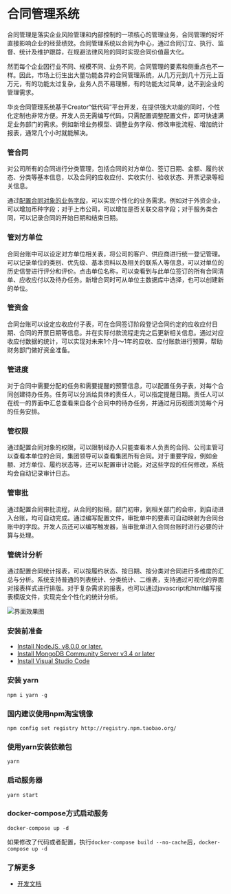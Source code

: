 # 合同管理系统

合同管理是落实企业风险管理和内部控制的一项核心的管理业务，合同管理的好坏直接影响企业的经营绩效。合同管理系统以合同为中心，通过合同订立、执行、监督、统计及维护跟踪，在规避法律风险的同时实现合同价值最大化。

然而每个企业因行业不同、规模不同、业务不同，合同管理的要素和侧重点也不一样。因此，市场上衍生出大量功能各异的合同管理系统，从几万元到几十万元上百万元，有的功能太过复杂，业务人员不易理解，有的功能太过简单，达不到企业的管理需求。

华炎合同管理系统基于Creator“低代码”平台开发，在提供强大功能的同时，个性化定制也非常方便。开发人员无需编写代码，只需配置调整配置文件，即可快速满足业务部门的需求。例如新增业务模型、调整业务字段、修改审批流程、增加统计报表，通常几个小时就能解决。

### 管合同

对公司所有的合同进行分类管理，包括合同的对方单位、签订日期、金额、履约状态、分类等基本信息，以及合同的应收应付、实收实付、验收状态、开票记录等相关信息。

通过[配置合同对象的业务字段](src/)，可以实现个性化的业务需求。例如对于外资企业，可以增加币种字段；对于上市公司，可以增加是否关联交易字段；对于服务类合同，可以记录合同的开始日期和结束日期。

### 管对方单位

合同台账中可以设定对方单位相关表，将公司的客户、供应商进行统一登记管理。可以记录单位的类别、优先级、基本资料以及相关的联系人等信息，可以对单位的历史信誉进行评分和评价。点击单位名称，可以查看到与此单位签订的所有合同清单、应收应付以及待办任务。新增合同时可从单位主数据库中选择，也可以创建新的单位。

### 管资金

合同台账可以设定应收应付子表，可在合同签订阶段登记合同约定的应收应付日期、合同的开票日期等信息。并在实际付款流程走完之后更新相关信息。通过对应收应付数据的统计，可以实现对未来1个月～1年的应收、应付账款进行预算，帮助财务部门做好资金准备。

### 管进度

对于合同中需要分配的任务和需要提醒的预警信息，可以配置任务子表，对每个合同创建待办任务。任务可以分派给具体的责任人，可以指定提醒日期。责任人可以在统一的界面中汇总查看来自各个合同中的待办任务，并通过月历视图浏览每个月的任务安排。

### 管权限

通过配置合同对象的权限，可以限制经办人只能查看本人负责的合同、公司主管可以查看本单位的合同，集团领导可以查看集团所有合同。对于重要字段，例如金额、对方单位、履约状态等，还可以配置审计功能，对这些字段的任何修改，系统均会自动记录审计日志。

### 管审批

通过配置合同审批流程，从合同的拟稿，部门初审，到相关部门的会审，到自动进入台账，均可自动完成。通过编写配置文件，审批单中的要素可自动映射为合同台账中的字段。开发人员还可以编写触发器，当审批单进入合同台账时进行必要的计算与处理。

### 管统计分析

通过配置合同统计报表，可以按履约状态、按日期、按分类对合同进行多维度的汇总与分析。系统支持普通的列表统计、分类统计、二维表，支持通过可视化的界面对报表样式进行排版。对于复杂需求的报表，也可以通过javascript和html编写报表模版文件，实现完全个性化的统计分析。

![界面效果图](https://steedos.github.com/docs/assets/mac_ipad_iphone_home.png)

### 安装前准备
- [Install NodeJS, v8.0.0 or later.](https://nodejs.org/en/)
- [Install MongoDB Community Server v3.4 or later](https://www.mongodb.com/download-center/community)
- [Install Visual Studio Code](https://code.visualstudio.com/)

### 安装 yarn
```
npm i yarn -g
```

### 国内建议使用npm淘宝镜像
```
npm config set registry http://registry.npm.taobao.org/
```

### 使用yarn安装依赖包
```
yarn
```

### 启动服务器
```
yarn start
```

### docker-compose方式启动服务
```
docker-compose up -d
```
如果修改了代码或者配置，执行`docker-compose build --no-cache`后，`docker-compose up -d`

### 了解更多
- [开发文档](https://steedos.github.io)
